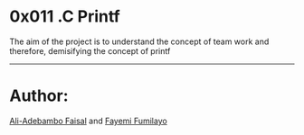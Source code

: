 
# 0x011 .C Printf
The aim of the project is to understand the concept of team work and therefore, demisifying the concept of printf


---
# Author: 
[Ali-Adebambo Faisal](https://github.com/oluwa20) and [Fayemi Fumilayo](https://github.com/Debbie-alt)

